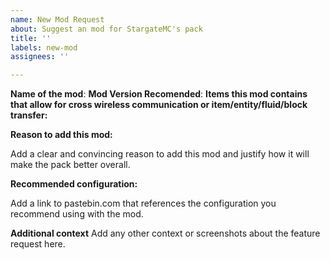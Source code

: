 ```yaml
---
name: New Mod Request
about: Suggest an mod for StargateMC's pack
title: ''
labels: new-mod
assignees: ''

---
```

**Name of the mod**:
**Mod Version Recomended**:
**Items this mod contains that allow for cross wireless communication or item/entity/fluid/block transfer:**

**Reason to add this mod:**

Add a clear and convincing reason to add this mod and justify how it will make the pack better overall.

**Recommended configuration:**

Add a link to pastebin.com that references the configuration you recommend using with the mod.

**Additional context**
Add any other context or screenshots about the feature request here.
